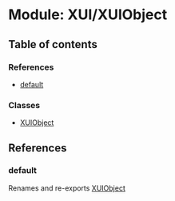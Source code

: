 # Module: XUI/XUIObject

## Table of contents

### References

- [default](../wiki/XUI.XUIObject#default)

### Classes

- [XUIObject](../wiki/XUI.XUIObject.XUIObject)

## References

### default

Renames and re-exports [XUIObject](../wiki/XUI.XUIObject.XUIObject)
